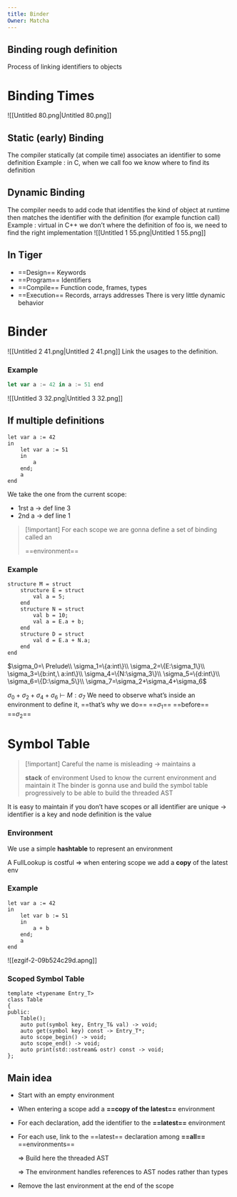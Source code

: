 ```yaml
---
title: Binder
Owner: Matcha
---
```

## Binding rough definition
Process of linking identifiers to objects
  
# Binding Times
![[Untitled 80.png|Untitled 80.png]]
## Static (early) Binding
The compiler statically (at compile time) associates an identifier to some definition
Example : in C, when we call foo we know where to find its definition
## Dynamic Binding
The compiler needs to add code that identifies the kind of object at runtime then matches the identifier with the definition (for example function call)
Example : virtual in C++ we don’t where the definition of foo is, we need to find the right implementation
![[Untitled 1 55.png|Untitled 1 55.png]]
## In Tiger
- ==Design== Keywords
- ==Program== Identifiers
- ==Compile== Function code, frames, types
- ==Execution== Records, arrays addresses
There is very little dynamic behavior
  
# Binder
  
![[Untitled 2 41.png|Untitled 2 41.png]]
Link the usages to the definition.
### Example
```JavaScript
let var a := 42 in a := 51 end
```
![[Untitled 3 32.png|Untitled 3 32.png]]
  
## If multiple definitions
```F#
let var a := 42 
in
	let var a := 51
	in
		a
	end;
	a
end
```
We take the one from the current scope:
  
- 1rst a → def line 3
- 2nd a → def line 1
  
  
  
  

> [!important] For each scope we are gonna define a set of binding called an
> 
> ==environment==
### Example
```F#
structure M = struct
	structure E = struct
		val a = 5;
	end
	structure N = struct
		val b = 10;
		val a = E.a + b;
	end
	structure D = struct
		val d = E.a + N.a;
	end
end
```
  
$\sigma_0=\ Prelude\\ \sigma_1=\{a:int\}\\ \sigma_2=\{E:\sigma_1\}\\ \sigma_3=\{b:int,\ a:int\}\\ \sigma_4=\{N:\sigma_3\}\\ \sigma_5=\{d:int\}\\ \sigma_6=\{D:\sigma_5\}\\ \sigma_7=\sigma_2+\sigma_4+\sigma_6$
  
$\sigma_0+\sigma_2+\sigma_4+\sigma_6\ \vdash\ M:\sigma_7$
We need to observe what’s inside an environment to define it, ==that’s why we do== ==$\sigma_1$== ==before== ==$\sigma_2$==
  
# Symbol Table

> [!important] Careful the name is misleading → maintains a
> 
> **stack** of environment
Used to know the current environment and maintain it
The binder is gonna use and build the symbol table progressively to be able to build the threaded AST
  
It is easy to maintain if you don’t have scopes or all identifier are unique
→ identifier is a key and node definition is the value
### Environment
We use a simple **hashtable** to represent an environment
  
A FullLookup is costful $\Rightarrow$ when entering scope we add a **copy** of the latest env
  
### Example
```F#
let var a := 42
in
	let var b := 51
	in
		a + b
	end;
	a
end
```
![[ezgif-2-09b524c29d.apng]]
  
### Scoped Symbol Table
```F#
template <typename Entry_T>
class Table
{
public:
	Table();
	auto put(symbol key, Entry_T& val) -> void;
	auto get(symbol key) const -> Entry_T*;
	auto scope_begin() -> void;
	auto scope_end() -> void;
	auto print(std::ostream& ostr) const -> void;
};
```
  
## Main idea
- Start with an empty environment
- When entering a scope add a **==copy of the latest==** environment
- For each declaration, add the identifier to the **==latest==** environment
- For each use, link to the ==latest== declaration among **==all==** ==environments==
    
    $\Rightarrow$ Build here the threaded AST
    
    $\Rightarrow$ The environment handles references to AST nodes rather than types
    
- Remove the last environment at the end of the scope